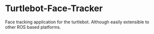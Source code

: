 # Turtlebot-Face-Tracker
Face tracking application for the turtlebot. Although easily extensible to other ROS based platforms.
